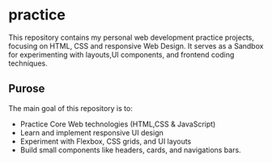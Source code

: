 # practice
This repository contains my personal web development practice projects, focusing on HTML, CSS and responsive Web Design.
It serves as a Sandbox for experimenting with layouts,UI components, and frontend coding techniques.

## Purose
The main goal of this repository is to:
- Practice Core Web technologies (HTML,CSS & JavaScript)
- Learn and implement responsive UI design
- Experiment with Flexbox, CSS grids, and UI layouts
- Build small components like headers, cards, and navigations bars.

  
